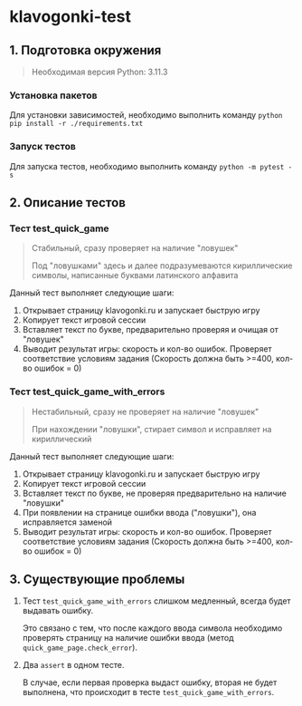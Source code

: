 # klavogonki-test

## 1. Подготовка окружения
> Необходимая версия Python: 3.11.3

### Установка пакетов
Для установки зависимостей, необходимо выполнить команду `python pip install -r ./requirements.txt`

### Запуск тестов
Для запуска тестов, необходимо выполнить команду `python -m pytest -s`

## 2. Описание тестов

### Тест test_quick_game
> Стабильный, сразу проверяет на наличие "ловушек" 
> 
> Под "ловушками" здесь и далее подразумеваются кириллические символы, написанные буквами латинского алфавита

Данный тест выполняет следующие шаги:
1. Открывает страницу klavogonki.ru и запускает быструю игру
2. Копирует текст игровой сессии
3. Вставляет текст по букве, предварительно проверяя и очищая от "ловушек" 
4. Выводит результат игры: скорость и кол-во ошибок. Проверяет соответствие условиям задания (Скорость должна быть >=400, кол-во ошибок = 0)

### Тест test_quick_game_with_errors
> Нестабильный, сразу не проверяет на наличие "ловушек"
> 
> При нахождении "ловушки", стирает символ и исправляет на кириллический

Данный тест выполняет следующие шаги:
1. Открывает страницу klavogonki.ru и запускает быструю игру
2. Копирует текст игровой сессии
3. Вставляет текст по букве, не проверяя предварительно на наличие "ловушки"
4. При появлении на странице ошибки ввода ("ловушки"), она исправляется заменой
5. Выводит результат игры: скорость и кол-во ошибок. Проверяет соответствие условиям задания (Скорость должна быть >=400, кол-во ошибок = 0)

## 3. Существующие проблемы

1. Тест `test_quick_game_with_errors` слишком медленный, всегда будет выдавать ошибку. 

    Это связано с тем, что после каждого ввода символа необходимо проверять страницу на наличие ошибки ввода (метод `quick_game_page.check_error`).
2. Два `assert` в одном тесте. 

   В случае, если первая проверка выдаст ошибку, вторая не будет выполнена, что происходит в тесте `test_quick_game_with_errors`.


